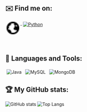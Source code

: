 ## ✉️ Find me on:


<p allign="center">
 <a href="https://github.com/danielrdg" target="_blank" rel="noopener noreferrer"> <img src="https://raw.githubusercontent.com/iconic/open-iconic/master/svg/globe.svg" alt="Python" height="40" style="vertical-align:top; margin:4px"> </a>
 <a href="https://linkedin.com/in/danielrdg" target="_blank" rel="noopener noreferrer"> <img src="https://cdn.jsdelivr.net/npm/simple-icons@v3/icons/linkedin.svg" alt="Python" height="40" style="vertical-align:top; margin:4px"></a>
 
</p>

<br />

## 🧰 Languages and Tools:
<p allign="center">
<img src="https://img.shields.io/badge/Java-ED8B00?style=for-the-badge&logo=openjdk&logoColor=white" alt="Java" height="40" style="vertical-align:top; margin:4px">
<img src="https://img.shields.io/badge/MySQL-00000F?style=for-the-badge&logo=mysql&logoColor=white" alt="MySQL" height="40" style="vertical-align:top; margin:4px">
<img src="https://img.shields.io/badge/MongoDB-4EA94B?style=for-the-badge&logo=mongodb&logoColor=white" alt="MongoDB" height="40" style="vertical-align:top; margin:4px">

## 🏆 My GitHub stats:

![GitHub stats](https://github-readme-stats.vercel.app/api?username=danielrdg&show_icons=true&theme=tokyonight)
![Top Langs](https://github-readme-stats.vercel.app/api/top-langs/?username=danielrdg&theme=tokyonight)


